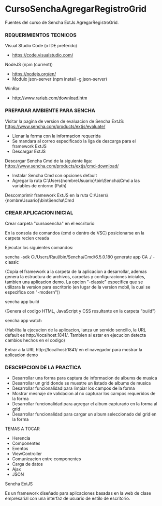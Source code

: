 # CursoSenchaAgregarRegistroGrid
Fuentes del curso de Sencha ExtJs AgregarRegistroGrid.

<h3>REQUERIMIENTOS TECNICOS</h3>

Visual Studio Code (o IDE preferido)
- https://code.visualstudio.com/
	
NodeJS (npm (current))
- https://nodejs.org/en/
- Modulo json-server (npm install -g json-server)
	
WinRar
- http://www.rarlab.com/download.htm

<h3>PREPARAR AMBIENTE PARA SENCHA</h3>

Visitar la pagina de version de evaluacion de Sencha ExtJS:
https://www.sencha.com/products/extjs/evaluate/

- Llenar la forma con la informacion requerida
- Se mandara al correo especificado la liga de descarga para el framework ExtJS
- Descargar ExtJS

Descargar Sencha Cmd de la siguiente liga:
https://www.sencha.com/products/extjs/cmd-download/

- Instalar Sencha Cmd con opciones default
- Agregar la ruta C:\Users\{nombreUsuario}\bin\Sencha\Cmd a las variables de entorno (Path)

<p>Descomprimir framework ExtJS en la ruta C:\Users\{nombreUsuario}\bin\Sencha\Cmd</p>

<h3>CREAR APLICACION INICIAL</h3>

Crear carpeta "cursosencha" en el escritorio

En la consola de comandos (cmd o dentro de VSC) posicionarse en la carpeta recien creada

Ejecutar los siguientes comandos:

sencha -sdk C:/Users/Raul/bin/Sencha/Cmd/6.5.0.180 generate app CA ./ -classic
	
(Copia el framework a la carpeta de la aplicacion a desarrollar, ademas genera la estructura de archivos, carpetas y configuraciones iniciales, tambien una aplicacion demo. La opcion "-classic" especifica que se utilizara la version para escritorio (en lugar de la version mobil, la cual se especifica con "-modern"))
	
sencha app build
	
(Genera el codigo HTML, JavaScript y CSS resultante en la carpeta "build")
	
sencha app watch
	
(Habilita la ejecucion de la aplicacion, lanza un servido sencillo, la URL default es http://localhost:1841/. Tambien al estar en ejecucion detecta cambios hechos en el codigo)
	
Entrar a la URL http://localhost:1841/ en el navegador para mostrar la aplicacion demo

<h3>DESCRIPCION DE LA PRACTICA</h3>

- Desarrollar una forma para captura de informacion de albums de musica
- Desarrollar un grid donde se muestre un listado de albums de musica
- Desarrollar funcionalidad para limpiar los campos de la forma
- Mostrar mesnaje de validacion al no capturar los campos requeridos de la forma
- Desarrollar funcionalidad para agregar el album capturado en la forma al grid
- Desarrollar funcionalidad para cargar un album seleccionado del grid en la forma

TEMAS A TOCAR

- Herencia
- Componentes
- Eventos
- ViewController
- Comunicacion entre componentes
- Carga de datos
- Ajax
- JSON

Sencha ExtJS

Es un framework diseñado para aplicaciones basadas en la web de clase empresarial con una interfaz de usuario de estilo de escritorio.
